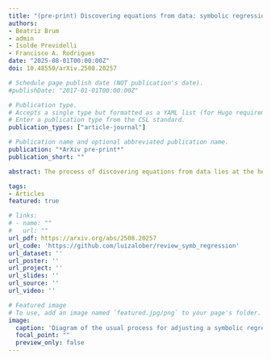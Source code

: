 ```yaml
---
title: "(pre-print) Discovering equations from data: symbolic regression in dynamical systems"
authors:
- Beatriz Brum
- admin
- Isolde Previdelli
- Francisco A. Rodrigues
date: "2025-08-01T00:00:00Z"
doi: 10.48550/arXiv.2508.20257

# Schedule page publish date (NOT publication's date).
#publishDate: "2017-01-01T00:00:00Z"

# Publication type.
# Accepts a single type but formatted as a YAML list (for Hugo requirements).
# Enter a publication type from the CSL standard.
publication_types: ["article-journal"]

# Publication name and optional abbreviated publication name.
publication: "*ArXiv pre-print*"
publication_short: ""

abstract: The process of discovering equations from data lies at the heart of physics and in many other areas of research, including mathematical ecology and epidemiology. Recently, machine learning methods known as symbolic regression have automated this process. As several methods are available in the literature, it is important to compare them, particularly for dynamic systems that describe complex phenomena. In this paper, five symbolic regression methods were used for recovering equations from nine dynamical processes, including chaotic dynamics and epidemic models, with the PySR method proving to be the most suitable for inferring equations. Benchmark results demonstrate its high predictive power and accuracy, with some estimates being indistinguishable from the original analytical forms. These results highlight the potential of symbolic regression as a robust tool for inferring and modelling real-world phenomena. 

tags:
- Articles
featured: true

# links:
# - name: ""
#   url: ""
url_pdf: https://arxiv.org/abs/2508.20257
url_code: 'https://github.com/luizalober/review_symb_regression'
url_dataset: ''
url_poster: ''
url_project: ''
url_slides: ''
url_source: ''
url_video: ''

# Featured image
# To use, add an image named `featured.jpg/png` to your page's folder. 
image:
  caption: 'Diagram of the usual process for adjusting a symbolic regression algorithm, using any model as an example of a possible application. They iterate new combinations of functions and increases in model complexity until they find the best fit.'
  focal_point: ""
  preview_only: false
---
```


